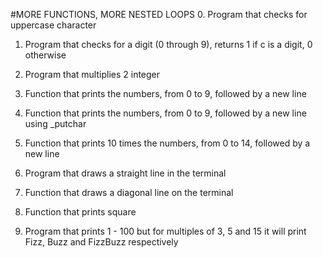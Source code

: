 #MORE FUNCTIONS, MORE NESTED LOOPS
0.	Program that checks for uppercase character

1.	Program that checks for a digit (0 through 9), returns 1 if c is a digit, 0 otherwise

2.	Program that multiplies 2 integer

3.	Function that prints the numbers, from 0 to 9, followed by a new line

4.	Function that prints the numbers, from 0 to 9, followed by a new line using _putchar

5.	Function that prints 10 times the numbers, from 0 to 14, followed by a new line

6.	Program that draws a straight line in the terminal

7.	Function that draws a diagonal line on the terminal

8.	Function that prints square

9.	Program that prints 1 - 100 but for multiples of 3, 5 and 15 it will print Fizz, Buzz and FizzBuzz respectively

